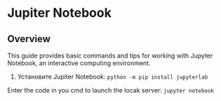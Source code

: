 # Jupiter Notebook

## Overview

This guide provides basic commands and tips for working with Jupyter Notebook, an interactive computing environment.

1. Установите Jupiter Notebook:
```python -m pip install jupyterlab```

Enter the code in you cmd to launch the locak server:
```jupyter notebook```
